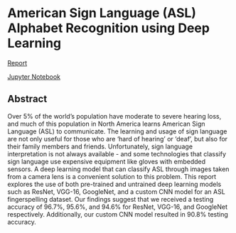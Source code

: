 # American Sign Language (ASL) Alphabet Recognition using Deep Learning

[Report](ASL_Recognition_Final_Report.pdf)

[Jupyter Notebook](ASL_Recognition_Deep_Learning.ipynb)

## Abstract

Over 5% of the world’s population have moderate to severe
hearing loss, and much of this population in North America
learns American Sign Language (ASL) to communicate.
The learning and usage of sign language are not only useful
for those who are ‘hard of hearing’ or ‘deaf’, but also for
their family members and friends.
Unfortunately, sign language interpretation is not
always available - and some technologies that classify sign
language use expensive equipment like gloves with
embedded sensors. A deep learning model that can classify
ASL through images taken from a camera lens is a
convenient solution to this problem. This report explores the
use of both pre-trained and untrained deep learning models
such as ResNet, VGG-16, GoogleNet, and a custom CNN
model for an ASL fingerspelling dataset.
Our findings suggest that we received a testing
accuracy of 96.7%, 95.6%, and 94.6% for ResNet, VGG-16,
and GoogleNet respectively. Additionally, our custom CNN
model resulted in 90.8% testing accuracy.
